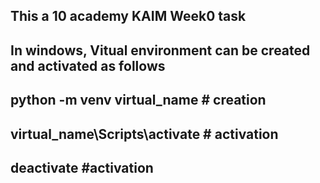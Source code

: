 ## This a 10 academy KAIM Week0 task
## In windows, Vitual environment can be created and activated as follows
## python -m venv virtual_name # creation
## virtual_name\Scripts\activate # activation
## deactivate #activation